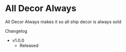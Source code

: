 # All Decor Always

All Decor Always makes it so all ship decor is always sold

Changelog

- v1.0.0
  - Released
